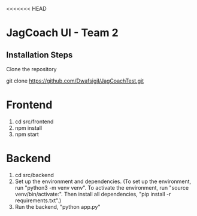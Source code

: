 <<<<<<< HEAD
#  JagCoach UI - Team 2

## Installation Steps

Clone the repository 

git clone https://github.com/Dwafsigil/JagCoachTest.git

# Frontend 

1. cd src/frontend
2. npm install
3. npm start

# Backend 

1. cd src/backend
2. Set up the environment and dependencies. (To set up the environment, run "python3 -m venv venv". To activate the environment, run "source venv/bin/activate:". Then install all dependencies, "pip install -r requirements.txt".)
3. Run the backend, "python app.py"
